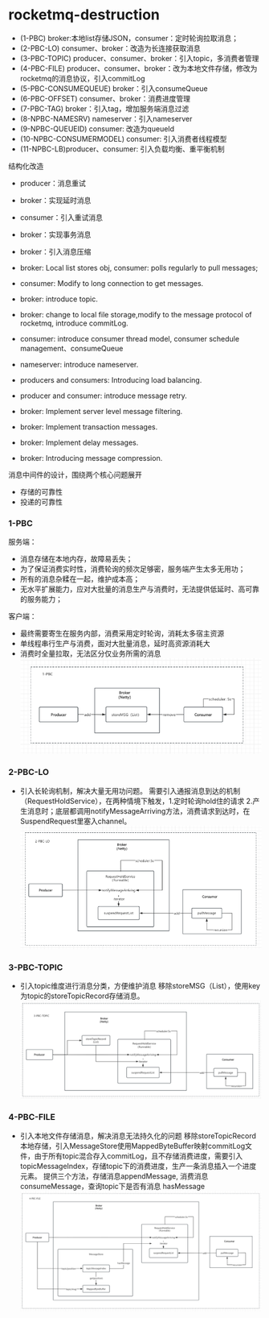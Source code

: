 # rocketmq-destruction
- (1-PBC) broker:本地list存储JSON，consumer：定时轮询拉取消息；
- (2-PBC-LO) consumer、broker：改造为长连接获取消息
- (3-PBC-TOPIC) producer、consumer、broker：引入topic，多消费者管理
- (4-PBC-FILE) producer、consumer、broker：改为本地文件存储，修改为rocketmq的消息协议，引入commitLog
- (5-PBC-CONSUMEQUEUE) broker：引入consumeQueue
- (6-PBC-OFFSET) consumer、broker：消费进度管理
- (7-PBC-TAG) broker：引入tag，增加服务端消息过滤
- (8-NPBC-NAMESRV) nameserver：引入nameserver
- (9-NPBC-QUEUEID) consumer: 改造为queueId
- (10-NPBC-CONSUMERMODEL) consumer: 引入消费者线程模型
- (11-NPBC-LB)producer、consumer: 引入负载均衡、重平衡机制

结构化改造
- producer：消息重试
- broker：实现延时消息
- consumer：引入重试消息
- broker：实现事务消息
- broker：引入消息压缩

- broker: Local list stores obj, consumer: polls regularly to pull messages;
- consumer: Modify to long connection to get messages.
- broker: introduce topic. 
- broker: change to local file storage,modify to the message protocol of rocketmq, introduce commitLog.
- consumer: introduce consumer thread model, consumer schedule management、consumeQueue
- nameserver: introduce nameserver.
- producers and consumers: Introducing load balancing.
- producer and consumer: introduce message retry.
- broker: Implement server level message filtering.
- broker: Implement transaction messages.
- broker: Implement delay messages.
- broker: Introducing message compression.

消息中间件的设计，围绕两个核心问题展开
- 存储的可靠性
- 投递的可靠性

### 1-PBC
服务端：
- 消息存储在本地内存，故障易丢失；
- 为了保证消费实时性，消费轮询的频次足够密，服务端产生太多无用功；
- 所有的消息杂糅在一起，维护成本高；
- 无水平扩展能力，应对大批量的消息生产与消费时，无法提供低延时、高可靠的服务能力；

客户端：
- 最终需要寄生在服务内部，消费采用定时轮询，消耗太多宿主资源
- 单线程串行生产与消费，面对大批量消息，延时高资源消耗大
- 消费时全量拉取，无法区分仅业务所需的消息
![img.png](doc/evolution/evo_01.png)

### 2-PBC-LO
- 引入长轮询机制，解决大量无用功问题。
需要引入通报消息到达的机制（RequestHoldService），在两种情境下触发，1.定时轮询hold住的请求 2.产生消息时；底层都调用notifyMessageArriving方法，消费请求到达时，在SuspendRequest里塞入channel。
![img.png](doc/evolution/evo_02.png)

### 3-PBC-TOPIC
- 引入topic维度进行消息分类，方便维护消息
移除storeMSG（List），使用key为topic的storeTopicRecord存储消息。
![img.png](doc/evolution/evo_03.png)

### 4-PBC-FILE
- 引入本地文件存储消息，解决消息无法持久化的问题
移除storeTopicRecord本地存储，引入MessageStore使用MappedByteBuffer映射commitLog文件，由于所有topic混合存入commitLog，且不存储消费进度，需要引入topicMessageIndex，存储topic下的消费进度，生产一条消息插入一个进度元素。
提供三个方法，存储消息appendMessage, 消费消息consumeMessage，查询topic下是否有消息 hasMessage
![img.png](doc/evolution/evo_04.png)
